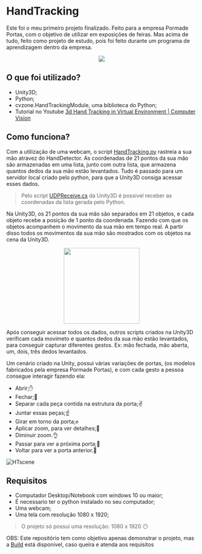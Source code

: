 # HandTracking
Este foi o meu primeiro projeto finalizado.
Feito para a empresa Pormade Portas, com o objetivo de utilizar em exposições de feiras.
Mas acima de tudo, feito como projeto de estudo, pois foi feito durante um programa de aprendizagem dentro da empresa.

<div align="center">
<img src="https://user-images.githubusercontent.com/107483658/229909099-e4a19ace-8470-487b-bb5e-086caf1beefe.png" width=px />
</div>

## O que foi utilizado?
- Unity3D;
- Python;
- cvzone.HandTrackingModule, uma biblioteca do Python;
- Tutorial no Youtube [3d Hand Tracking in Virtual Environment | Computer Vision](https://youtu.be/RQ-2JWzNc6k)

## Como funciona?
Com a utilização de uma webcam, o script [HandTracking.py](HandTracking.py) rastreia a sua mão atravez do HandDetector. As coordenadas de 21 pontos da sua mão são armazenadas em uma lista,
junto com outra lista, que armazena quantos dedos da sua mão estão levantados.
Tudo é passado para um servidor local criado pelo python, para que a Unity3D consiga acessar esses dados.

> Pelo script [UDPReceive.cs](HandTracking/Assets/Scripts/UDPReceive.cs) da Unity3D é possivel receber as coordenadas da lista gerada pelo Python.

Na Unity3D, os 21 pontos da sua mão são separados em 21 objetos, e cada objeto recebe a posição de 1 ponto da coordenada. Fazendo com que os objetos
acompanhem o movimento da sua mão em tempo real. A partir disso todos os movimentos da sua mão são mostrados com os objetos na cena da Unity3D.
<br>
<div align="center">
<img src="https://user-images.githubusercontent.com/107483658/229907275-334c27a9-7636-4ea0-8afe-19a341d76606.png" width=200px />
</div>

Após conseguir acessar todos os dados, outros scripts criados na Unity3D verificam cada movimeto e quantos dedos da sua mão estão levantados, para conseguir capturar
diferentes gestos. 
Ex: mão fechada, mão aberta, um, dois, três dedos levantados.

Um cenário criado na Unity, possui várias variações de portas, (os modelos fabricados pela empresa Pormade Portas), e com cada gesto 
a pessoa consegue interagir fazendo ela:

- Abrir;✋
- Fechar;🖖
- Separar cada peça contida na estrutura da porta;✌️
- Juntar essas peças;☝️
- Girar em torno da porta;✊
- Aplicar zoom, para ver detalhes;🤏
- Diminuir zoom.👌
- Passar para ver a próxima porta;👋
- Voltar para ver a porta anterior.👋

![HTscene](https://user-images.githubusercontent.com/107483658/230400348-71677e03-5b2c-4c5f-b740-0b98e24d0328.gif)

## Requisitos
- Computador Desktop/Notebook com windows 10 ou maior;
- É necessario ter o python instalado no seu computador;
- Uma webcam;
- Uma tela com resolução 1080 x 1920;
> O projeto só possui uma resolução: 1080 x 1920 :no_mouth:

OBS: Este repositório tem como objetivo apenas demonstrar o projeto, mas a [Build](Build.zip) está disponivel, caso queira e atenda aos requisitos
